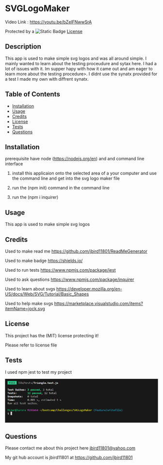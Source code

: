 # SVGLogoMaker

Video Link : https://youtu.be/bZelFNwwSrA

Protected by a ![Static Badge](https://img.shields.io/badge/MIT-b06402) [License](#license)

## Description

This app is used to make simple svg logos and was all around simple. I mainly wanted to learn about the testing proceudure and sytax here. I had a lot of issues with it. Im supper hapy with how it came out and am eager to learn more about the testing procedure>. I didnt use the synatx provided for a test I made my own with diffrent synatx.

## Table of Contents

- [Installation](#installation)
- [Usage](#usage)
- [Credits](#credits)
- [License](#license)
- [Tests](#Tests)
- [Questions](#Questions)

## Installation

prerequisite have node (https://nodejs.org/en) and and command line interface 

1) install this applicaion onto the selected area of a your computer and use the command line and get into the svg logo maker file

2) run the (npm init) command in the command line 

3) run the (npm i inquirer)

## Usage

This app is used to make simple svg logos

## Credits

Used to make read me https://github.com/jbird11801/ReadMeGenerator

Used to make badge https://shields.io/

Used to run tests https://www.npmjs.com/package/jest

Used to ask questions https://www.npmjs.com/package/inquirer

Used to learn about svgs https://developer.mozilla.org/en-US/docs/Web/SVG/Tutorial/Basic_Shapes

Used to help make svgs https://marketplace.visualstudio.com/items?itemName=jock.svg

## License

This project has the (MIT) license protecting it!

Please refer to license file 

## Tests

I used npm jest to test my project 

![Immage showing passing results for my test](lib/Images/TestPass.PNG)

## Questions

Please contact me about this project here [jbird11801@yahoo.com](mailto:jbird11801@yahoo.com)
            
My git hub account is jbird11801 at https://github.com/jbird11801